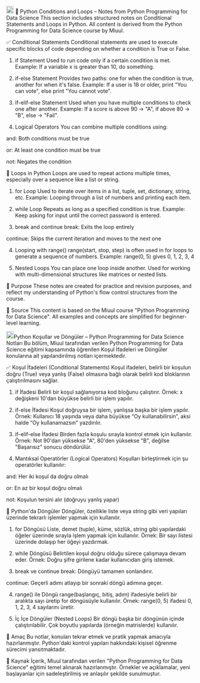 <img src="https://twemoji.maxcdn.com/v/latest/svg/1f1ec-1f1e7.svg" width="20"/> 🔄 Python Conditions and Loops – Notes from Python Programming for Data Science
This section includes structured notes on Conditional Statements and Loops in Python. All content is derived from the Python Programming for Data Science course by Miuul.

✅ Conditional Statements
Conditional statements are used to execute specific blocks of code depending on whether a condition is True or False.

1. if Statement
Used to run code only if a certain condition is met.
Example: If a variable x is greater than 10, do something.

2. if-else Statement
Provides two paths: one for when the condition is true, another for when it's false.
Example: If a user is 18 or older, print "You can vote", else print "You cannot vote".

3. if-elif-else Statement
Used when you have multiple conditions to check one after another.
Example: If a score is above 90 → "A", if above 80 → "B", else → "Fail".

4. Logical Operators
You can combine multiple conditions using:

and: Both conditions must be true

or: At least one condition must be true

not: Negates the condition

🔁 Loops in Python
Loops are used to repeat actions multiple times, especially over a sequence like a list or string.

1. for Loop
Used to iterate over items in a list, tuple, set, dictionary, string, etc.
Example: Looping through a list of numbers and printing each item.

2. while Loop
Repeats as long as a specified condition is true.
Example: Keep asking for input until the correct password is entered.

3. break and continue
break: Exits the loop entirely

continue: Skips the current iteration and moves to the next one

4. Looping with range()
range(start, stop, step) is often used in for loops to generate a sequence of numbers.
Example: range(0, 5) gives 0, 1, 2, 3, 4

5. Nested Loops
You can place one loop inside another.
Used for working with multi-dimensional structures like matrices or nested lists.

📌 Purpose
These notes are created for practice and revision purposes, and reflect my understanding of Python's flow control structures from the course.

📝 Source
This content is based on the Miuul course "Python Programming for Data Science".
All examples and concepts are simplified for beginner-level learning.




<img src="https://twemoji.maxcdn.com/v/latest/svg/1f1f9-1f1f7.svg" width="20"/>Python Koşullar ve Döngüler – Python Programming for Data Science Notları
Bu bölüm, Miuul tarafından verilen Python Programming for Data Science eğitimi kapsamında öğrenilen Koşul İfadeleri ve Döngüler konularına ait yapılandırılmış notları içermektedir.

✅ Koşul İfadeleri (Conditional Statements)
Koşul ifadeleri, belirli bir koşulun doğru (True) veya yanlış (False) olmasına bağlı olarak belirli kod bloklarının çalıştırılmasını sağlar.

1. if İfadesi
Belirli bir koşul sağlanıyorsa kod bloğunu çalıştırır.
Örnek: x değişkeni 10'dan büyükse belirli bir işlem yapılır.

2. if-else İfadesi
Koşul doğruysa bir işlem, yanlışsa başka bir işlem yapılır.
Örnek: Kullanıcı 18 yaşında veya daha büyükse “Oy kullanabilirsin”, aksi halde “Oy kullanamazsın” yazdırılır.

3. if-elif-else İfadesi
Birden fazla koşulu sırayla kontrol etmek için kullanılır.
Örnek: Not 90'dan yüksekse "A", 80'den yüksekse "B", değilse "Başarısız" sonucu döndürülür.

4. Mantıksal Operatörler (Logical Operators)
Koşulları birleştirmek için şu operatörler kullanılır:

and: Her iki koşul da doğru olmalı

or: En az bir koşul doğru olmalı

not: Koşulun tersini alır (doğruyu yanlış yapar)

🔁 Python'da Döngüler
Döngüler, özellikle liste veya string gibi veri yapıları üzerinde tekrarlı işlemler yapmak için kullanılır.

1. for Döngüsü
Liste, demet (tuple), küme, sözlük, string gibi yapılardaki öğeler üzerinde sırayla işlem yapmak için kullanılır.
Örnek: Bir sayı listesi üzerinde dolaşıp her öğeyi yazdırmak.

2. while Döngüsü
Belirtilen koşul doğru olduğu sürece çalışmaya devam eder.
Örnek: Doğru şifre girilene kadar kullanıcıdan giriş istemek.

3. break ve continue
break: Döngüyü tamamen sonlandırır.

continue: Geçerli adımı atlayıp bir sonraki döngü adımına geçer.

4. range() ile Döngü
range(başlangıç, bitiş, adım) ifadesiyle belirli bir aralıkta sayı üretip for döngüsüyle kullanılır.
Örnek: range(0, 5) ifadesi 0, 1, 2, 3, 4 sayılarını üretir.

5. İç İçe Döngüler (Nested Loops)
Bir döngü başka bir döngünün içinde çalıştırılabilir.
Çok boyutlu yapılarda (örneğin matrislerde) kullanılır.

📌 Amaç
Bu notlar, konuları tekrar etmek ve pratik yapmak amacıyla hazırlanmıştır. Python'daki kontrol yapıları hakkındaki kişisel öğrenme sürecimi yansıtmaktadır.

📝 Kaynak
İçerik, Miuul tarafından verilen "Python Programming for Data Science" eğitimi temel alınarak hazırlanmıştır.
Örnekler ve açıklamalar, yeni başlayanlar için sadeleştirilmiş ve anlaşılır şekilde sunulmuştur.

